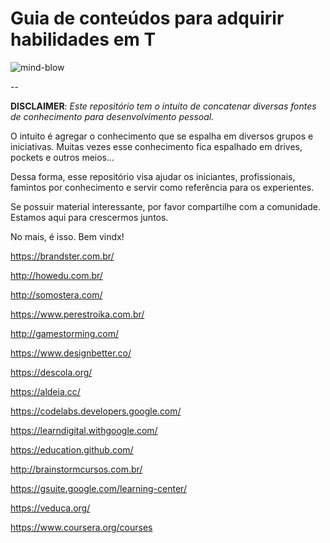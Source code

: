 # Guia de conteúdos para adquirir habilidades em T

![mind-blow](https://media.giphy.com/media/26ufdipQqU2lhNA4g/giphy.gif)

--

**DISCLAIMER**: *Este repositório tem o intuito de concatenar diversas fontes de conhecimento para desenvolvimento pessoal.*

O intuito é  agregar o conhecimento que se espalha em diversos grupos e iniciativas. Muitas vezes esse conhecimento fica espalhado em drives, pockets e outros meios... 

Dessa forma, esse repositório visa ajudar os iniciantes, profissionais, famintos por conhecimento e servir como referência para os experientes. 

Se possuir material interessante, por favor compartilhe com a comunidade. Estamos aqui para crescermos juntos.

No mais, é isso. Bem vindx!



https://brandster.com.br/

http://howedu.com.br/

http://somostera.com/

https://www.perestroika.com.br/

http://gamestorming.com/

https://www.designbetter.co/

https://descola.org/

https://aldeia.cc/

https://codelabs.developers.google.com/

https://learndigital.withgoogle.com/

https://education.github.com/

http://brainstormcursos.com.br/

https://gsuite.google.com/learning-center/

https://veduca.org/

https://www.coursera.org/courses
